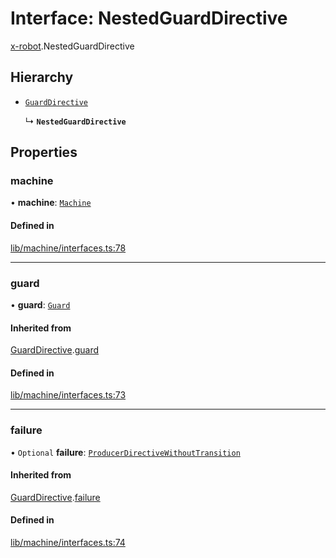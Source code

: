 # Interface: NestedGuardDirective

[x-robot](../modules/x_robot.md).NestedGuardDirective

## Hierarchy

- [`GuardDirective`](x_robot.GuardDirective.md)

  ↳ **`NestedGuardDirective`**

## Properties

### machine

• **machine**: [`Machine`](x_robot.Machine.md)

#### Defined in

[lib/machine/interfaces.ts:78](https://github.com/Masquerade-Circus/x-robot/blob/a0ed060/lib/machine/interfaces.ts#L78)

___

### guard

• **guard**: [`Guard`](x_robot.Guard.md)

#### Inherited from

[GuardDirective](x_robot.GuardDirective.md).[guard](x_robot.GuardDirective.md#guard)

#### Defined in

[lib/machine/interfaces.ts:73](https://github.com/Masquerade-Circus/x-robot/blob/a0ed060/lib/machine/interfaces.ts#L73)

___

### failure

• `Optional` **failure**: [`ProducerDirectiveWithoutTransition`](x_robot.ProducerDirectiveWithoutTransition.md)

#### Inherited from

[GuardDirective](x_robot.GuardDirective.md).[failure](x_robot.GuardDirective.md#failure)

#### Defined in

[lib/machine/interfaces.ts:74](https://github.com/Masquerade-Circus/x-robot/blob/a0ed060/lib/machine/interfaces.ts#L74)
